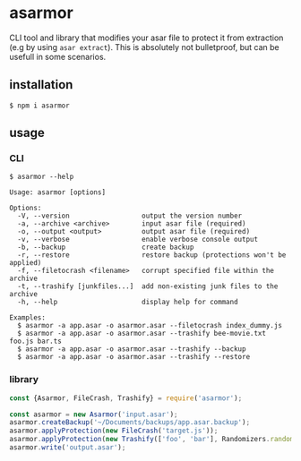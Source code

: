 # asarmor
CLI tool and library that modifies your asar file to protect it from extraction (e.g by using `asar extract`).
This is absolutely not bulletproof, but can be usefull in some scenarios.

## installation
`$ npm i asarmor`

## usage
### CLI
```
$ asarmor --help

Usage: asarmor [options]

Options:
  -V, --version                  output the version number
  -a, --archive <archive>        input asar file (required)
  -o, --output <output>          output asar file (required)
  -v, --verbose                  enable verbose console output
  -b, --backup                   create backup
  -r, --restore                  restore backup (protections won't be applied)
  -f, --filetocrash <filename>   corrupt specified file within the archive    
  -t, --trashify [junkfiles...]  add non-existing junk files to the archive   
  -h, --help                     display help for command

Examples:
  $ asarmor -a app.asar -o asarmor.asar --filetocrash index_dummy.js
  $ asarmor -a app.asar -o asarmor.asar --trashify bee-movie.txt foo.js bar.ts
  $ asarmor -a app.asar -o asarmor.asar --trashify --backup
  $ asarmor -a app.asar -o asarmor.asar --trashify --restore
```
### library
```javascript
const {Asarmor, FileCrash, Trashify} = require('asarmor');

const asarmor = new Asarmor('input.asar');
asarmor.createBackup('~/Documents/backups/app.asar.backup');
asarmor.applyProtection(new FileCrash('target.js'));
asarmor.applyProtection(new Trashify(['foo', 'bar'], Randomizers.randomExtension));
asarmor.write('output.asar');
```
